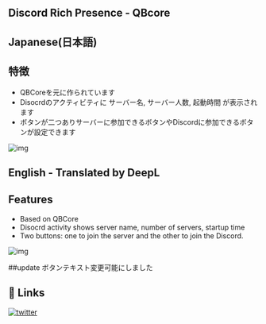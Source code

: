 ## Discord Rich Presence - QBcore


## Japanese(日本語)
## 特徴

- QBCoreを元に作られています
- Disocrdのアクティビティに サーバー名, サーバー人数, 起動時間 が表示されます
- ボタンが二つありサーバーに参加できるボタンやDiscordに参加できるボタンが設定できます

![img](https://pbs.twimg.com/media/F_3fFZHaoAAqiJD?format=png&name=360x360)


## English  - Translated by DeepL
## Features
- Based on QBCore
- Disocrd activity shows server name, number of servers, startup time
- Two buttons: one to join the server and the other to join the Discord.
  
![img](https://pbs.twimg.com/media/F_3fFZHaoAAqiJD?format=png&name=360x360)

##update
ボタンテキスト変更可能にしました

## 🔗 Links
[![twitter](https://img.shields.io/badge/twitter-1DA1F2?style=for-the-badge&logo=twitter&logoColor=white)](https://twitter.com/hiroq_q_m)

